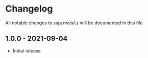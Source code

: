 # Changelog

All notable changes to `supermodels` will be documented in this file

## 1.0.0 - 2021-09-04

- Initial release